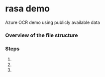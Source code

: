 # rasa demo 

Azure OCR demo using publicly available data

### Overview of the file structure

### Steps
1.
2.
3.


